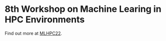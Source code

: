 # 8th Workshop on Machine Learing in HPC Environments

Find out more at [MLHPC22](http://ornlcda.github.io/MLHPC22/).
